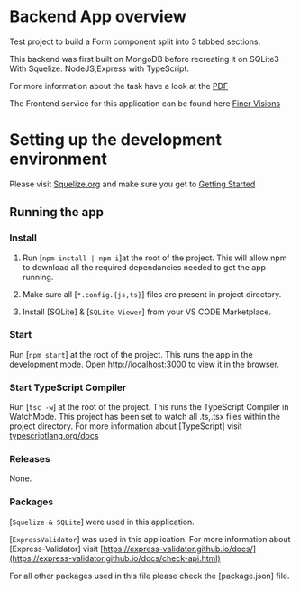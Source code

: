 # Backend App overview

Test project to build a Form component split into 3 tabbed sections.

This backend was first built on MongoDB before recreating it on SQLite3 With Squelize. NodeJS,Express with TypeScript.

For more information about the task have a look at the [PDF](https://fvpublic.s3.eu-west-1.amazonaws.com/test/design.pdf)

The Frontend service for this application can be found here [Finer Visions](https://github.com/Bruneljohnson/finer-vision/tree/main/front-end)

# Setting up the development environment

Please visit [Squelize.org](https://sequelize.org) and make sure you get to [Getting Started](https://sequelize.org/docs/v6/getting-started/)

## Running the app

### Install

1. Run [`npm install | npm i`]at the root of the project.
   This will allow npm to download all the required dependancies needed to get the app running.

2. Make sure all [`*.config.{js,ts}`] files are present in project directory.
3. Install [SQLite] & [`SQLite Viewer`] from your VS CODE Marketplace.

### Start

Run [`npm start`] at the root of the project. This runs the app in the development mode. Open [http://localhost:3000](http://localhost:3000) to view it in the browser.

### Start TypeScript Compiler

Run [`tsc -w`] at the root of the project. This runs the TypeScript Compiler in WatchMode. This project has been set to watch all .ts,.tsx files within the project directory. For more information about [TypeScript] visit [typescriptlang.org/docs](https://www.typescriptlang.org/docs/handbook/react.html)

### Releases

None.

### Packages

[`Squelize & SQLite`] were used in this application.

[`ExpressValidator`] was used in this application. For more information about [Express-Validator] visit [https://express-validator.github.io/docs/](https://express-validator.github.io/docs/check-api.html)

For all other packages used in this file please check the [package.json] file.
